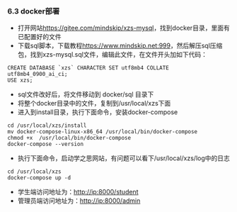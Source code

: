 ### 6.3 docker部署

* 打开网站<https://gitee.com/mindskip/xzs-mysql>，找到docker目录，里面有已配置好的文件
* 下载sql脚本，下载教程<https://www.mindskip.net:999>，然后解压sql压缩包，找到xzs-mysql.sql文件，编辑此文件，在文件开头加如下代码：

```xzs-mysql
CREATE DATABASE `xzs` CHARACTER SET utf8mb4 COLLATE utf8mb4_0900_ai_ci;
USE xzs;
```

* sql文件改好后，将文件移动到 docker/sql 目录下
* 将整个docker目录中的文件，复制到/usr/local/xzs下面
* 进入到install目录，执行下面命令，安装docker-compose

```docker-compose
cd /usr/local/xzs/install
mv docker-compose-linux-x86_64 /usr/local/bin/docker-compose
chmod +x  /usr/local/bin/docker-compose
docker-compose --version
```

* 执行下面命令，启动学之思网站，有问题可以看下/usr/local/xzs/log中的日志

```docker-xzs
cd /usr/local/xzs
docker-compose up -d
```

* 学生端访问地址为：<http://ip:8000/student>
* 管理员端访问地址为：<http://ip:8000/admin>